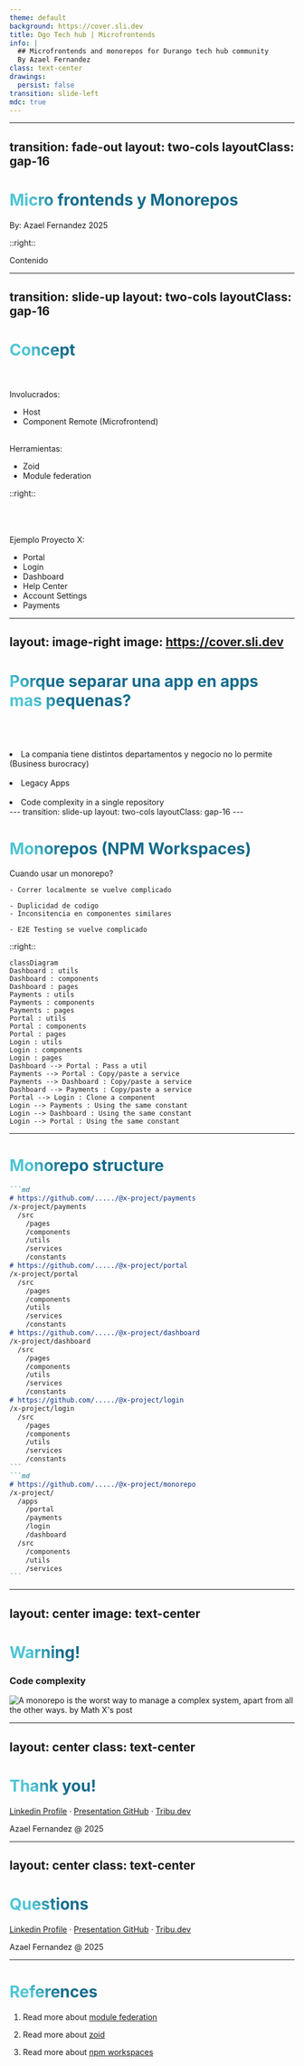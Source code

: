 ```yaml
---
theme: default
background: https://cover.sli.dev
title: Dgo Tech hub | Microfrontends
info: |
  ## Microfrontends and monorepos for Durango tech hub community
  By Azael Fernandez
class: text-center
drawings:
  persist: false
transition: slide-left
mdc: true
---
```


---
transition: fade-out
layout: two-cols
layoutClass: gap-16
---

# Micro frontends y Monorepos

By: Azael Fernandez 2025

<style>
h1 {
  background-color: #2B90B6;
  background-image: linear-gradient(45deg, #4EC5D4 10%, #146b8c 20%);
  background-size: 100%;
  -webkit-background-clip: text;
  -moz-background-clip: text;
  -webkit-text-fill-color: transparent;
  -moz-text-fill-color: transparent;
}
</style>

::right::

Contenido

<Toc text-sm minDepth="1" maxDepth="2" />

---
transition: slide-up
layout: two-cols
layoutClass: gap-16
---

# Concept

<br/>
<br/>

<div v-click>
Involucrados:
  <ul>
    <li>Host</li>
    <li>Component Remote (Microfrontend)</li>
  </ul>
</div>

<br/>
<div v-click>
Herramientas:
  <ul>
    <li>Zoid</li>
    <li>Module federation</li>
  </ul>
</div>

::right::
<br/>
<br/>
<br/>
<br/>
<div v-click>
  Ejemplo Proyecto X:
  <ul>
    <li>Portal</li>
    <li>Login</li>
    <li>Dashboard</li>
    <li>Help Center</li>
    <li>Account Settings</li>
    <li>Payments</li>
  </ul>
</div>

---
layout: image-right
image: https://cover.sli.dev
---

# Porque separar una app en apps mas pequenas?

<br/>
<br/>
<br/>
 <div v-click>
  <li>La compania tiene distintos departamentos y negocio no lo permite (Business burocracy)</li>
 </div>
 <br/>
 <div v-click>
  <li>Legacy Apps</li>
 </div>
 <br/>
 <div v-click>
  <li>Code complexity in a single repository</li>
 </div>
---
transition: slide-up
layout: two-cols
layoutClass: gap-16
---

# Monorepos (NPM Workspaces)

Cuando usar un monorepo?

```markdown{1|3-4|6|*}
- Correr localmente se vuelve complicado

- Duplicidad de codigo
- Inconsitencia en componentes similares

- E2E Testing se vuelve complicado
```


::right::

<div v-click class="grid grid-cols-4 gap-5 pt-4 -mb-6">

```mermaid {scale: 0.4, alt: 'A simple sequence diagram'}
classDiagram
Dashboard : utils
Dashboard : components
Dashboard : pages
Payments : utils
Payments : components
Payments : pages
Portal : utils
Portal : components
Portal : pages
Login : utils
Login : components
Login : pages
Dashboard --> Portal : Pass a util
Payments --> Portal : Copy/paste a service
Payments --> Dashboard : Copy/paste a service
Dashboard --> Payments : Copy/paste a service
Portal --> Login : Clone a component
Login --> Payments : Using the same constant
Login --> Dashboard : Using the same constant
Login --> Portal : Using the same constant
```

</div>

---

# Monorepo structure

````md magic-move {lines: true}
```md
# https://github.com/...../@x-project/payments
/x-project/payments
  /src
    /pages
    /components
    /utils
    /services
    /constants
# https://github.com/...../@x-project/portal
/x-project/portal
  /src
    /pages
    /components
    /utils
    /services
    /constants
# https://github.com/...../@x-project/dashboard
/x-project/dashboard
  /src
    /pages
    /components
    /utils
    /services
    /constants
# https://github.com/...../@x-project/login
/x-project/login
  /src
    /pages
    /components
    /utils
    /services
    /constants
```
```md
# https://github.com/...../@x-project/monorepo
/x-project/
  /apps
    /portal
    /payments
    /login
    /dashboard
  /src
    /components
    /utils
    /services
```
````

---
layout: center
image: text-center
---

# Warning!

### Code complexity

<img class="shadow-xl rounded-md" src="./images/disclaimer.png" alt="A monorepo is the worst way to manage a complex system, apart from all the other ways. by Math X's post"/>


---
layout: center
class: text-center
---

# Thank you!

[Linkedin Profile](www.linkedin.com/in/azael-fernandez) · [Presentation GitHub](https://github.com/slidevjs/slidev) · [Tribu.dev](https://www.tribu.dev)

Azael Fernandez @ 2025

---
layout: center
class: text-center
---

# Questions

[Linkedin Profile](www.linkedin.com/in/azael-fernandez) · [Presentation GitHub](https://github.com/slidevjs/slidev) · [Tribu.dev](https://www.tribu.dev)

Azael Fernandez @ 2025

---

# References

1. Read more about [module federation](https://module-federation.io/index.html)

2. Read more about [zoid](http://krakenjs.com/zoid/)

3. Read more about [npm workspaces](https://docs.npmjs.com/cli/v7/using-npm/workspaces?v=true)